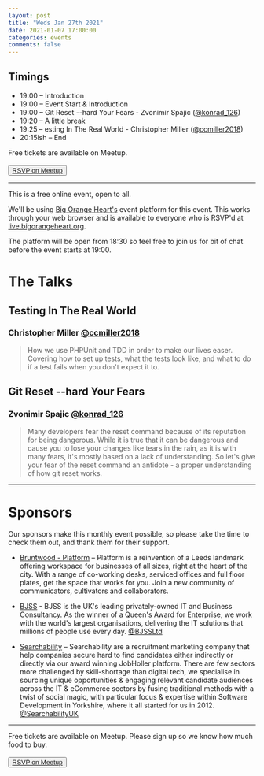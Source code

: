 ```yaml
---
layout: post
title: "Weds Jan 27th 2021"
date: 2021-01-07 17:00:00
categories: events
comments: false
---
```


## Timings

* 19:00 – Introduction
* 19:00 – Event Start & Introduction
* 19:00 – Git Reset --hard Your Fears - Zvonimir Spajic ([@konrad_126](https://www.twitter.com/konrad_126))
* 19:20 – A little break
* 19:25 – esting In The Real World - Christopher Miller ([@ccmiller2018](https://www.twitter.com/ccmiller2018))
* 20:15ish – End

Free tickets are available on Meetup.  
<br><button>[RSVP on Meetup](https://www.meetup.com/leedsphp/events/275563222/)</button>

<hr/>

This is a free online event, open to all.

We'll be using [Big Orange Heart's](https://www.bigorangeheart.org) event platform for this event. This works through your web browser and is available to everyone who is RSVP'd at [live.bigorangeheart.org](https://live.bigorangeheart.org/).

The platform will be open from 18:30 so feel free to join us for bit of chat before the event starts at 19:00.

# The Talks

## Testing In The Real World

### Christopher Miller [@ccmiller2018](https://www.twitter.com/ccmiller2018)
> How we use PHPUnit and TDD in order to make our lives easer. Covering how to set up tests, what the tests look like, and what to do if a test fails when you don't expect it to.

## Git Reset --hard Your Fears

### Zvonimir Spajic [@konrad_126](https://www.twitter.com/konrad_126)

> Many developers fear the reset command because of its reputation for being dangerous. While it is true that it can be dangerous and cause you to lose your changes like tears in the rain, as it is with many fears, it's mostly based on a lack of understanding. So let's give your fear of the reset command an antidote - a proper understanding of how git reset works.

<hr/>

# Sponsors

Our sponsors make this monthly event possible, so please take the time to check them out, and thank them for their support.

* [Bruntwood - Platform](https://bruntwood.co.uk/our-locations/leeds/platform/) – Platform is a reinvention of a Leeds landmark offering workspace for businesses of all sizes, right at the heart of the city. With a range of co-working desks, serviced offices and full floor plates, get the space that works for you. Join a new community of communicators, cultivators and collaborators.

* [BJSS](https://www.bjss.com) - BJSS is the UK's leading privately-owned IT and Business Consultancy. As the winner of a Queen's Award for Enterprise, we work with the world's largest organisations, delivering the IT solutions that millions of people use every day. [@BJSSLtd](https://twitter.com/BJSSLtd)

* [Searchability](https://searchability.co.uk/) – Searchability are a recruitment marketing company that help companies secure hard to find candidates either indirectly or directly via our award winning JobHoller platform. There are few sectors more challenged by skill-shortage than digital tech, we specialise in sourcing unique opportunities & engaging relevant candidate audiences across the IT & eCommerce sectors by fusing traditional methods with a twist of social magic, with particular focus & expertise within Software Development in Yorkshire, where it all started for us in 2012. [@SearchabilityUK](https://twitter.com/SearchabilityUK)

<hr/>

Free tickets are available on Meetup. Please sign up so we know how much food to buy.  
<br><button>[RSVP on Meetup](https://www.meetup.com/leedsphp/events/275563222/)</button>
